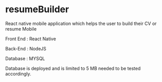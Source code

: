 # resumeBuilder
 React native mobile application which helps the user to build their CV or resume Mobile
 
 Front End : React Native
 
 Back-End : NodeJS
 
 Database : MYSQL
 
 Database is deployed and is limited to 5 MB needed to be tested accordingly.
